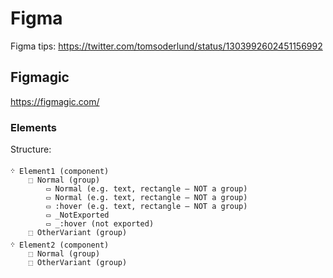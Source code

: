 # Figma

Figma tips: https://twitter.com/tomsoderlund/status/1303992602451156992


## Figmagic

https://figmagic.com/

### Elements

Structure:

    ᠅ Element1 (component)
        ⬚ Normal (group)
            ▭ Normal (e.g. text, rectangle – NOT a group)
            ▭ Normal (e.g. text, rectangle – NOT a group)
            ▭ :hover (e.g. text, rectangle – NOT a group)
            ▭ _NotExported
            ▭ _:hover (not exported)
        ⬚ OtherVariant (group)
    ᠅ Element2 (component)
        ⬚ Normal (group)
        ⬚ OtherVariant (group)
